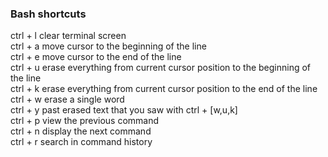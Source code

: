 
### Bash shortcuts

ctrl + l    clear terminal screen  
ctrl + a    move cursor to the beginning of the line  
ctrl + e    move cursor to the end of the line  
ctrl + u    erase everything from current cursor position to the beginning of the line  
ctrl + k    erase everything from current cursor position to the end of the line  
ctrl + w    erase a single word  
ctrl + y    past erased text that you saw with ctrl + [w,u,k]  
ctrl + p    view the previous command  
ctrl + n    display the next command  
ctrl + r    search in command history  


